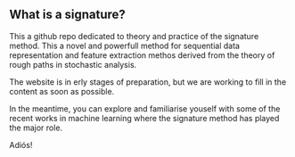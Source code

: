 ## What is a signature?

This a github repo dedicated to theory and practice of the signature method. This a novel and powerfull method for sequential data representation and feature extraction methos derived from the theory of rough paths in stochastic analysis. 

The website is in erly stages of preparation, but we are working to fill in the content as soon as possible.

In the meantime, you can explore and familiarise youself with some of the recent works in machine learning where the signature method has played the major role.

Adiós!




